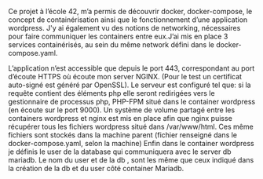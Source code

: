 Ce projet à l’école 42, m’a permis de découvrir docker, docker-compose, le concept de containérisation ainsi que le fonctionnement d’une application wordpress. J'y ai également vu des notions de networking, nécessaires pour faire communiquer les containers entre eux.J’ai mis en place 3 services containérisés, au sein du même network défini dans le docker-compose.yaml.

L’application n’est accessible que depuis le port 443, correspondant au port d’écoute HTTPS où écoute mon server NGINX. (Pour le test un certificat auto-signé est généré par OpenSSL). Le serveur est configuré tel que: si la requête contient des éléments php elle seront redirigées vers le gestionnaire de processus php, PHP-FPM situé dans le container wordpress (en écoute sur le port 9000). Un système de volume partagé entre les containers wordpress et nginx est mis en place afin que nginx puisse récupérer tous les fichiers wordpress situé dans /var/www/html. Ces même fichiers sont stockés dans la machine parent (fichier renseigné dans le docker-compose.yaml, selon la machine) Enfin dans le container wordpress je définis le user de la database qui communiquera avec le server db mariadb. Le nom du user et de la db , sont les même que ceux indiqué dans la création de la db et du user côté container Mariadb.
